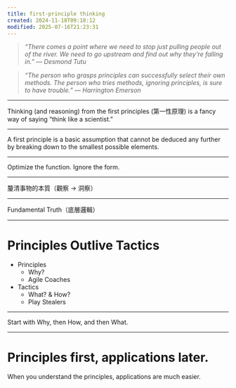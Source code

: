 ```yaml
---
title: first-principle thinking
created: 2024-11-18T09:18:12
modified: 2025-07-16T21:23:31
---
```


> _“There comes a point where we need to stop just pulling people out of the river. We need to go upstream and find out why they're falling in.” — Desmond Tutu_

> _“The person who grasps principles can successfully select their own methods. The person who tries methods, ignoring principles, is sure to have trouble.” — Harrington Emerson_

---

Thinking (and reasoning) from the first principles (第一性原理) is a fancy way of saying “think like a scientist.”

---

A first principle is a basic assumption that cannot be deduced any further by breaking down to the smallest possible elements.

---

Optimize the function. Ignore the form.

---

釐清事物的本質（觀察 → 洞察）

---

Fundamental Truth（底層邏輯）

---

# Principles Outlive Tactics

* Principles
	* Why?
	* Agile Coaches
* Tactics
	* What? \& How?
	* Play Stealers

---

Start with Why, then How, and then What.

---

# Principles first, applications later.

When you understand the principles, applications are much easier.
